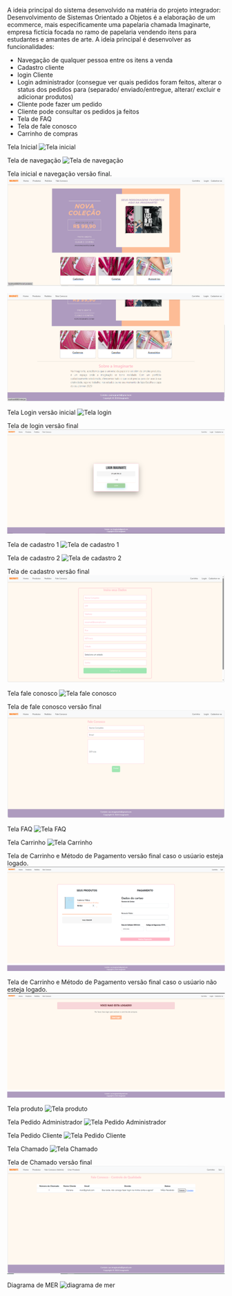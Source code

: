 A ideia principal do sistema desenvolvido na matéria do projeto integrador: Desenvolvimento de Sistemas Orientado a Objetos é a elaboração de um ecommerce, mais especificamente uma papelaria chamada Imaginarte, empresa fictícia focada no ramo de papelaria vendendo itens para estudantes e amantes de arte.
A ideia principal é desenvolver as funcionalidades: 

* Navegação de qualquer pessoa entre os itens a venda
* Cadastro cliente
* login Cliente 
* Login administrador (consegue ver quais pedidos foram feitos, alterar o status dos pedidos para (separado/ enviado/entregue, alterar/ excluir e adicionar produtos)
* Cliente pode fazer um pedido
* Cliente pode consultar os pedidos ja feitos 
* Tela de FAQ
* Tela de fale conosco   
* Carrinho de compras

Tela Inicial 
![Tela inicial](/imagens/telainicial.png)


Tela de navegação 
![Tela de navegação](/imagens/telanavegacao.png)


Tela inicial e navegação versão final.
![Tela de navegação final 1](/imagens/telanavegacaofinal1.png)

![Tela de navegação final 2](/imagens/telanavegacaofinal2.png)


Tela Login versão inicial
![Tela login](/imagens/telalogin.png)

Tela de login versão final 
![Tela de login versão final](/imagens/telaloginfinal.png)


Tela de cadastro 1
![Tela de cadastro 1](/imagens/telacadastro01.png)


Tela de cadastro 2
![Tela de cadastro 2](/imagens/telacadastro02.png)


Tela de cadastro versão final 
![Tela de cadastro final](/imagens/telacadastrofinal.png)


Tela fale conosco
![Tela fale conosco](/imagens/telafaleconosco.png)


Tela de fale conosco versão final 
![Tela fale conosco final](/imagens/telafaleconoscofinal.png)


Tela FAQ
![Tela FAQ](/imagens/telafaq.png)


Tela Carrinho 
![Tela Carrinho](/imagens/telacarrinho.png)

Tela de Carrinho e Método de Pagamento versão final caso o usúario esteja logado.
![Tela Carrinho logado](/imagens/telacarrinhofinallogado.png)

Tela de Carrinho e Método de Pagamento versão final caso o usúario não esteja logado.
![Tela Carrinho não logado](/imagens/telacarrinhofinal.png)

Tela produto
![Tela produto](/imagens/telaproduto.png)


Tela Pedido Administrador
![Tela Pedido Administrador](/imagens/telapedidoadm.png)


Tela Pedido Cliente
![Tela Pedido Cliente](/imagens/telapedidocliente.png)


Tela Chamado
![Tela Chamado](/imagens/telachamadoadm.png)

Tela de Chamado versão final
![Tela Chamado Final](/imagens/telafaleconoscofinaladm.png)


Diagrama de MER
![diagrama de mer](/imagens/diagrama_mer.png)
